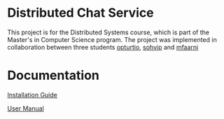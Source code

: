 # Distributed Chat Service
This project is for the Distributed Systems course, which is part of the Master's in Computer Science program. The project was implemented in collaboration between three students [opturtio](https://github.com/opturtio/), [sohvip](https://github.com/sohvip/) and [mfaarni](https://github.com/mfaarni/) 

# Documentation
[Installation Guide](./doc/installation_guide.md)

[User Manual](./doc/user_manual.md)